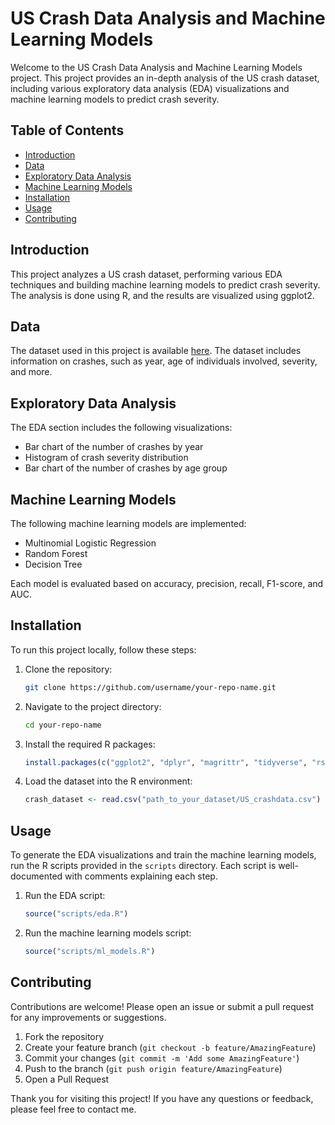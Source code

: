 # US Crash Data Analysis and Machine Learning Models

Welcome to the US Crash Data Analysis and Machine Learning Models project. This project provides an in-depth analysis of the US crash dataset, including various exploratory data analysis (EDA) visualizations and machine learning models to predict crash severity.

## Table of Contents

- [Introduction](#introduction)
- [Data](#data)
- [Exploratory Data Analysis](#exploratory-data-analysis)
- [Machine Learning Models](#machine-learning-models)
- [Installation](#installation)
- [Usage](#usage)
- [Contributing](#contributing)

## Introduction

This project analyzes a US crash dataset, performing various EDA techniques and building machine learning models to predict crash severity. The analysis is done using R, and the results are visualized using ggplot2.

## Data

The dataset used in this project is available [here](https://github.com/Ashaarani/US-crash-Data-Analysis/US_crashdata.csv). The dataset includes information on crashes, such as year, age of individuals involved, severity, and more.

## Exploratory Data Analysis

The EDA section includes the following visualizations:
- Bar chart of the number of crashes by year
- Histogram of crash severity distribution
- Bar chart of the number of crashes by age group

## Machine Learning Models

The following machine learning models are implemented:
- Multinomial Logistic Regression
- Random Forest
- Decision Tree

Each model is evaluated based on accuracy, precision, recall, F1-score, and AUC.

## Installation

To run this project locally, follow these steps:

1. Clone the repository:
    ```bash
    git clone https://github.com/username/your-repo-name.git
    ```

2. Navigate to the project directory:
    ```bash
    cd your-repo-name
    ```

3. Install the required R packages:
    ```r
    install.packages(c("ggplot2", "dplyr", "magrittr", "tidyverse", "rsample", "nnet", "glmnet", "caret", "randomForest", "rpart", "pROC"))
    ```

4. Load the dataset into the R environment:
    ```r
    crash_dataset <- read.csv("path_to_your_dataset/US_crashdata.csv")
    ```

## Usage

To generate the EDA visualizations and train the machine learning models, run the R scripts provided in the `scripts` directory. Each script is well-documented with comments explaining each step.

1. Run the EDA script:
    ```r
    source("scripts/eda.R")
    ```

2. Run the machine learning models script:
    ```r
    source("scripts/ml_models.R")
    ```

## Contributing

Contributions are welcome! Please open an issue or submit a pull request for any improvements or suggestions.

1. Fork the repository
2. Create your feature branch (`git checkout -b feature/AmazingFeature`)
3. Commit your changes (`git commit -m 'Add some AmazingFeature'`)
4. Push to the branch (`git push origin feature/AmazingFeature`)
5. Open a Pull Request


Thank you for visiting this project! If you have any questions or feedback, please feel free to contact me.

